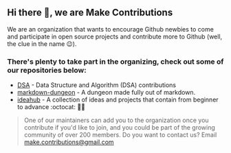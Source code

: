 ## Hi there 👋, we are Make Contributions
<!--

**Here are some ideas to get you started:**

🙋‍♀️ A short introduction - what is your organization all about?
🌈 Contribution guidelines - how can the community get involved?
👩‍💻 Useful resources - where can the community find your docs? Is there anything else the community should know?
🍿 Fun facts - what does your team eat for breakfast?
🧙 Remember, you can do mighty things with the power of [Markdown](https://guides.github.com/features/mastering-markdown/)
-->

We are an organization that wants to encourage Github newbies to come and participate in open source projects and contribute more to Github (well, the clue in the name 😉).

### There's plenty to take part in the organizing, check out some of our repositories below:

- [DSA](https://github.com/MakeContributions/DSA) - Data Structure and Algorithm (DSA) contributions
- [markdown-dungeon](https://github.com/MakeContributions/markdown-dungeon) - A dungeon made fully out of markdown.
- [ideahub](https://github.com/MakeContributions/ideahub) - A collection of ideas and projects that contain from beginner to advance :octocat: 🎯🚀

> One of our maintainers can add you to the organization once you contribute if you'd like to join, and you could be part of the growing community of over 200 members. Do you want to contact us? Email make.contributions@gmail.com

